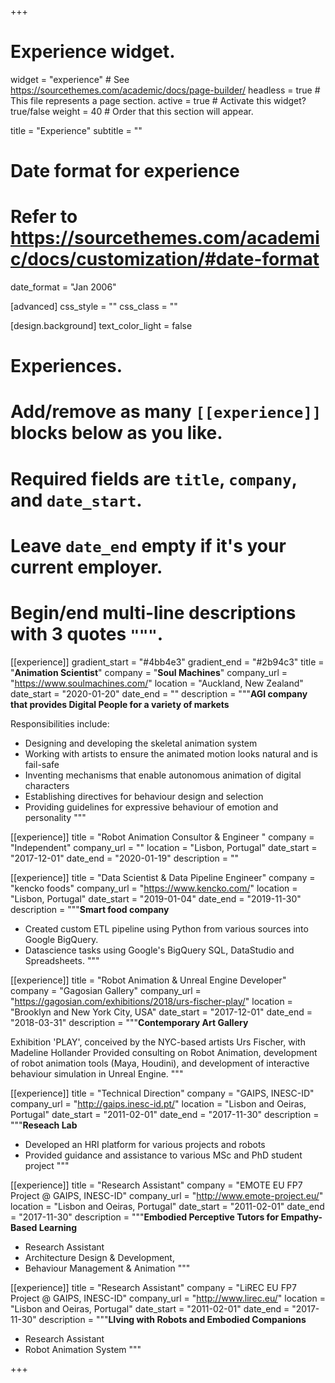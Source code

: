 +++
# Experience widget.
widget = "experience"  # See https://sourcethemes.com/academic/docs/page-builder/
headless = true  # This file represents a page section.
active = true  # Activate this widget? true/false
weight = 40  # Order that this section will appear.

title = "Experience"
subtitle = ""

# Date format for experience
#   Refer to https://sourcethemes.com/academic/docs/customization/#date-format
date_format = "Jan 2006"

[advanced]
css_style = ""
css_class = ""

[design.background]
  text_color_light = false
# Experiences.
#   Add/remove as many `[[experience]]` blocks below as you like.
#   Required fields are `title`, `company`, and `date_start`.
#   Leave `date_end` empty if it's your current employer.
#   Begin/end multi-line descriptions with 3 quotes `"""`.

[[experience]]
  gradient_start = "#4bb4e3"
  gradient_end = "#2b94c3"
  title = "**Animation Scientist**"
  company = "**Soul Machines**"
  company_url = "https://www.soulmachines.com/"
  location = "Auckland, New Zealand"
  date_start = "2020-01-20"
  date_end = ""
  description = """**AGI company that provides Digital People for a variety of markets**


  Responsibilities include:
  
  * Designing and developing the skeletal animation system
  * Working with artists to ensure the animated motion looks natural and is fail-safe
  * Inventing mechanisms that enable autonomous animation of digital characters
  * Establishing directives for behaviour design and selection
  * Providing guidelines for expressive behaviour of emotion and personality
  """



[[experience]]
  title = "Robot Animation Consultor &amp; Engineer "
  company = "Independent"
  company_url = ""
  location = "Lisbon, Portugal"
  date_start = "2017-12-01"
  date_end = "2020-01-19"
  description = ""



[[experience]]
  title = "Data Scientist &amp; Data Pipeline Engineer"
  company = "kencko foods"
  company_url = "https://www.kencko.com/"
  location = "Lisbon, Portugal"
  date_start = "2019-01-04"
  date_end = "2019-11-30"
  description = """**Smart food company**


* Created custom ETL pipeline using Python from various sources into Google BigQuery.
* Datascience tasks using Google's BigQuery SQL, DataStudio and Spreadsheets. 
"""


[[experience]]
  title = "Robot Animation &amp; Unreal Engine Developer"
  company = "Gagosian Gallery"
  company_url = "https://gagosian.com/exhibitions/2018/urs-fischer-play/"
  location = "Brooklyn and New York City, USA"
  date_start = "2017-12-01"
  date_end = "2018-03-31"
  description = """**Contemporary Art Gallery**


Exhibition 'PLAY', conceived by the NYC-based artists Urs Fischer, with Madeline Hollander
Provided consulting on Robot Animation, development of robot animation tools (Maya, Houdini), and development of interactive behaviour simulation in Unreal Engine. 
  """

[[experience]]
  title = "Technical Direction"
  company = "GAIPS, INESC-ID"
  company_url = "http://gaips.inesc-id.pt/"
  location = "Lisbon and Oeiras, Portugal"
  date_start = "2011-02-01"
  date_end = "2017-11-30"
  description = """**Reseach Lab**


* Developed an HRI platform for various projects and robots
* Provided guidance and assistance to various MSc and PhD student project
"""

[[experience]]
  title = "Research Assistant"
  company = "EMOTE EU FP7 Project @ GAIPS, INESC-ID"
  company_url = "http://www.emote-project.eu/"
  location = "Lisbon and Oeiras, Portugal"
  date_start = "2011-02-01"
  date_end = "2017-11-30"
  description = """**Embodied Perceptive Tutors for Empathy-Based Learning**


* Research Assistant
* Architecture Design & Development,
* Behaviour Management & Animation
"""



[[experience]]
  title = "Research Assistant"
  company = "LiREC EU FP7 Project @ GAIPS, INESC-ID"
  company_url = "http://www.lirec.eu/"
  location = "Lisbon and Oeiras, Portugal"
  date_start = "2011-02-01"
  date_end = "2017-11-30"
  description = """**LIving with Robots and Embodied Companions**


* Research Assistant
* Robot Animation System
"""

+++
